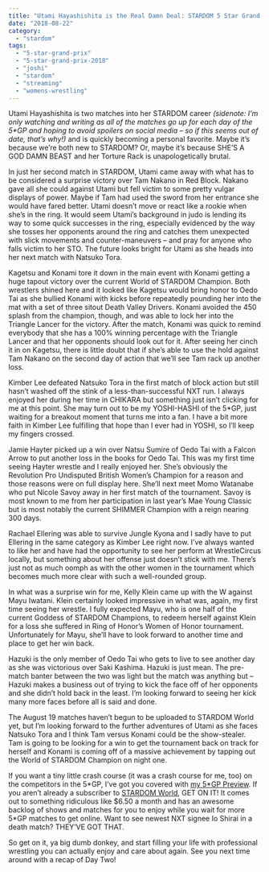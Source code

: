 ```yaml
---
title: "Utami Hayashishita is the Real Damn Deal: STARDOM 5 Star Grand Prix 2018 Day One"
date: "2018-08-22"
category: 
  - "stardom"
tags: 
  - "5-star-grand-prix"
  - "5-star-grand-prix-2018"
  - "joshi"
  - "stardom"
  - "streaming"
  - "womens-wrestling"
---
```


Utami Hayashishita is two matches into her STARDOM career _(sidenote: I’m only watching and writing as all of the matches go up for each day of the 5\*GP and hoping to avoid spoilers on social media – so if this seems out of date, that’s why!)_ and is quickly becoming a personal favorite. Maybe it’s because we’re both new to STARDOM? Or, maybe it’s because SHE’S A GOD DAMN BEAST and her Torture Rack is unapologetically brutal.

In just her second match in STARDOM, Utami came away with what has to be considered a surprise victory over Tam Nakano in Red Block. Nakano gave all she could against Utami but fell victim to some pretty vulgar displays of power. Maybe if Tam had used the sword from her entrance she would have fared better. Utami doesn’t move or react like a rookie when she’s in the ring. It would seem Utami’s background in judo is lending its way to some quick successes in the ring, especially evidenced by the way she tosses her opponents around the ring and catches them unexpected with slick movements and counter-maneuvers – and pray for anyone who falls victim to her STO. The future looks bright for Utami as she heads into her next match with Natsuko Tora.

<Tweet tweetId="1031081866869145600" />

Kagetsu and Konami tore it down in the main event with Konami getting a huge tapout victory over the current World of STARDOM Champion. Both wrestlers shined here and it looked like Kagetsu would bring honor to Oedo Tai as she bullied Konami with kicks before repeatedly pounding her into the mat with a set of three sitout Death Valley Drivers. Konami avoided the 450 splash from the champion, though, and was able to lock her into the Triangle Lancer for the victory. After the match, Konami was quick to remind everybody that she has a 100% winning percentage with the Triangle Lancer and that her opponents should look out for it. After seeing her cinch it in on Kagetsu, there is little doubt that if she’s able to use the hold against Tam Nakano on the second day of action that we’ll see Tam rack up another loss.

<Tweet tweetId="1031971288083046402" />

Kimber Lee defeated Natsuko Tora in the first match of block action but still hasn’t washed off the stink of a less-than-successful NXT run. I always enjoyed her during her time in CHIKARA but something just isn’t clicking for me at this point. She may turn out to be my YOSHI-HASHI of the 5\*GP, just waiting for a breakout moment that turns me into a fan. I have a bit more faith in Kimber Lee fulfilling that hope than I ever had in YOSHI, so I’ll keep my fingers crossed.

Jamie Hayter picked up a win over Natsu Sumire of Oedo Tai with a Falcon Arrow to put another loss in the books for Oedo Tai. This was my first time seeing Hayter wrestle and I really enjoyed her. She’s obviously the Revolution Pro Undisputed British Women’s Champion for a reason and those reasons were on full display here. She’ll next meet Momo Watanabe who put Nicole Savoy away in her first match of the tournament. Savoy is most known to me from her participation in last year’s Mae Young Classic but is most notably the current SHIMMER Champion with a reign nearing 300 days.

Rachael Ellering was able to survive Jungle Kyona and I sadly have to put Ellering in the same category as Kimber Lee right now. I’ve always wanted to like her and have had the opportunity to see her perform at WrestleCircus locally, but something about her offense just doesn’t stick with me. There’s just not as much oomph as with the other women in the tournament which becomes much more clear with such a well-rounded group.

In what was a surprise win for me, Kelly Klein came up with the W against Mayu Iwatani. Klein certainly looked impressive in what was, again, my first time seeing her wrestle. I fully expected Mayu, who is one half of the current Goddess of STARDOM Champions, to redeem herself against Klein for a loss she suffered in Ring of Honor’s Women of Honor tournament. Unfortunately for Mayu, she’ll have to look forward to another time and place to get her win back.

<Tweet tweetId="1030416868056555520" />

Hazuki is the only member of Oedo Tai who gets to live to see another day as she was victorious over Saki Kashima. Hazuki is just mean. The pre-match banter between the two was light but the match was anything but – Hazuki makes a business out of trying to kick the face off of her opponents and she didn’t hold back in the least. I’m looking forward to seeing her kick many more faces before all is said and done.

<Tweet tweetId="1031352296850915331" />

The August 19 matches haven’t begun to be uploaded to STARDOM World yet, but I’m looking forward to the further adventures of Utami as she faces Natsuko Tora and I think Tam versus Konami could be the show-stealer. Tam is going to be looking for a win to get the tournament back on track for herself and Konami is coming off of a massive achievement by tapping out the World of STARDOM Champion on night one.

If you want a tiny little crash course (it was a crash course for me, too) on the competitors in the 5\*GP, I’ve got you covered with [my 5\*GP Preview](https://www.gansobomb.com/2018/08/13/preview-stardom-5-star-grand-prix-2018/). If you aren’t already a subscriber to [STARDOM World](http://www.stardom-world.com/), GET ON IT! It comes out to something ridiculous like $6.50 a month and has an awesome backlog of shows and matches for you to enjoy while you wait for more 5\*GP matches to get online. Want to see newest NXT signee Io Shirai in a death match? THEY’VE GOT THAT.

<Tweet tweetId="980900717144588288" />

So get on it, ya big dumb donkey, and start filling your life with professional wrestling you can actually enjoy and care about again. See you next time around with a recap of Day Two!
